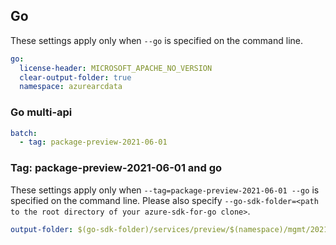 ## Go

These settings apply only when `--go` is specified on the command line.

```yaml $(go)
go:
  license-header: MICROSOFT_APACHE_NO_VERSION
  clear-output-folder: true
  namespace: azurearcdata
```

### Go multi-api

``` yaml $(go) && $(multiapi)
batch:
  - tag: package-preview-2021-06-01
```

### Tag: package-preview-2021-06-01 and go

These settings apply only when `--tag=package-preview-2021-06-01 --go` is specified on the command line.
Please also specify `--go-sdk-folder=<path to the root directory of your azure-sdk-for-go clone>`.

```yaml $(tag) == 'package-preview-2021-06-01' && $(go)
output-folder: $(go-sdk-folder)/services/preview/$(namespace)/mgmt/2021-06-01-preview/$(namespace)
```
